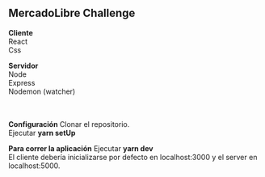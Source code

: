 ## MercadoLibre Challenge

**Cliente**
<br /> React
<br /> Css

**Servidor**
<br /> Node
<br /> Express
<br /> Nodemon (watcher)

<br /> <br /> 
**Configuración**
Clonar el repositorio. 
<br /> Ejecutar **yarn setUp**

**Para correr la aplicación**
Ejecutar **yarn dev**
<br /> El cliente debería inicializarse por defecto en localhost:3000 y el server en localhost:5000.
